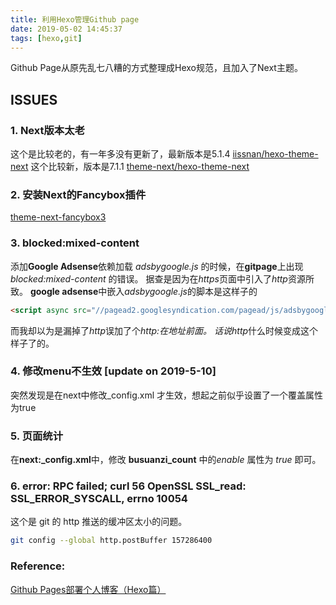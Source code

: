 ```yaml
---
title: 利用Hexo管理Github page
date: 2019-05-02 14:45:37
tags: [hexo,git]
---
```


Github Page从原先乱七八糟的方式整理成Hexo规范，且加入了Next主题。

## ISSUES

### 1. Next版本太老

这个是比较老的，有一年多没有更新了，最新版本是5.1.4
[iissnan/hexo-theme-next](https://github.com/iissnan/hexo-theme-next)
这个比较新，版本是7.1.1
[theme-next/hexo-theme-next](https://github.com/theme-next/hexo-theme-next)

### 2. 安装Next的Fancybox插件
[theme-next-fancybox3](https://github.com/theme-next/theme-next-fancybox3)

### 3. blocked:mixed-content
添加**Google Adsense**依赖加载 *adsbygoogle.js* 的时候，在**gitpage**上出现 *blocked:mixed-content* 的错误。
据查是因为在*https*页面中引入了*http*资源所致。
**google adsense**中嵌入*adsbygoogle.js*的脚本是这样子的
```html
<script async src="//pagead2.googlesyndication.com/pagead/js/adsbygoogle.js"></script>
```
而我却以为是漏掉了*http*误加了个*http:*在地址前面。
话说*http*什么时候变成这个样子了的。

### 4. 修改menu不生效 [update on 2019-5-10]

突然发现是在next中修改\_config.xml 才生效，想起之前似乎设置了一个覆盖属性为true



### 5. 页面统计

在**next:_config.xml**中，修改 **busuanzi_count** 中的*enable* 属性为 *true* 即可。

### 6. error: RPC failed; curl 56 OpenSSL SSL_read: SSL_ERROR_SYSCALL, errno 10054

这个是 git 的 http 推送的缓冲区太小的问题。

```sh
git config --global http.postBuffer 157286400
```



### Reference:

[Github Pages部署个人博客（Hexo篇）](https://juejin.im/post/5acf02086fb9a028b92d8652#heading-8)